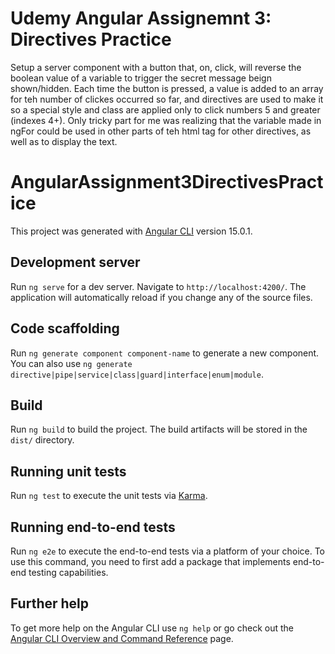 # Udemy Angular Assignemnt 3: Directives Practice
Setup a server component with a button that, on, click, will reverse the boolean value of a variable to trigger the secret message beign shown/hidden. Each time the button is pressed, a value is added to an array for teh number of clickes occurred so far, and directives are used to make it so a special style and class are applied only to click numbers 5 and greater (indexes 4+). 
Only tricky part for me was realizing that the variable made in ngFor could be used in other parts of teh html tag for other directives, as well as to display the text.



# AngularAssignment3DirectivesPractice

This project was generated with [Angular CLI](https://github.com/angular/angular-cli) version 15.0.1.

## Development server

Run `ng serve` for a dev server. Navigate to `http://localhost:4200/`. The application will automatically reload if you change any of the source files.

## Code scaffolding

Run `ng generate component component-name` to generate a new component. You can also use `ng generate directive|pipe|service|class|guard|interface|enum|module`.

## Build

Run `ng build` to build the project. The build artifacts will be stored in the `dist/` directory.

## Running unit tests

Run `ng test` to execute the unit tests via [Karma](https://karma-runner.github.io).

## Running end-to-end tests

Run `ng e2e` to execute the end-to-end tests via a platform of your choice. To use this command, you need to first add a package that implements end-to-end testing capabilities.

## Further help

To get more help on the Angular CLI use `ng help` or go check out the [Angular CLI Overview and Command Reference](https://angular.io/cli) page.
